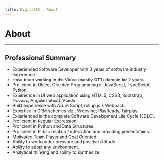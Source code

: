 ```yaml
---
title: DigitalCV - About
---
```

# About
<hr>

## Professional Summary

- Experienced Software Developer with 3 years of software industry experience. 
- Have been working in the Video (mostly OTT) domain for 2 years. 
- Proficient in Object Oriented Programming in JavaScript, TypeScript, Python. 
- Experience in UI web application using HTML5, CSS3, Bootstrap, NodeJs, Angular(latest), 
VueJs. 
- Build experience with Azure Script, rollup.js & Webpack. 
- Expertise in DRM schemes viz., Widevine, PlayReady, Fairplay. 
- Experienced in the complete Software Development Life Cycle (SDLC). 
- Proficient in Regular Expression. 
- Proficient in Python and Data Structures. 
- Proficient in Public relation / interaction and providing presentations. 
- Motivated Team Player and Goal Oriented. 
- Ability to work under pressure and positive attitude. 
- Ability to adopt any environment. 
- Analytical thinking and ability to synthesize. 